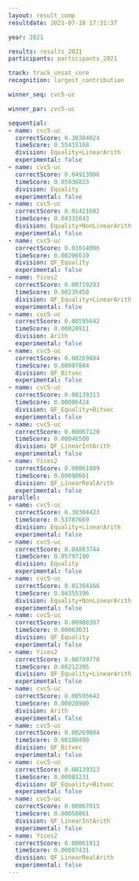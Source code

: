 ```yaml
---
layout: result_comp
resultdate: 2021-07-18 17:31:37

year: 2021

results: results_2021
participants: participants_2021

track: track_unsat_core
recognition: largest_contribution

winner_seq: cvc5-uc

winner_par: cvc5-uc

sequential:
- name: cvc5-uc
  correctScore: 0.30384024
  timeScore: 0.55415168
  division: Equality+LinearArith
  experimental: false
- name: cvc5-uc
  correctScore: 0.04913906
  timeScore: 0.05938823
  division: Equality
  experimental: false
- name: cvc5-uc
  correctScore: 0.01421682
  timeScore: 0.04331043
  division: Equality+NonLinearArith
  experimental: false
- name: cvc5-uc
  correctScore: 0.01014006
  timeScore: 0.00206619
  division: QF_Equality
  experimental: false
- name: Yices2
  correctScore: 0.00719293
  timeScore: 0.00235458
  division: QF_Equality+LinearArith
  experimental: false
- name: cvc5-uc
  correctScore: 0.00595642
  timeScore: 0.00020911
  division: Arith
  experimental: false
- name: cvc5-uc
  correctScore: 0.00269884
  timeScore: 0.00097884
  division: QF_Bitvec
  experimental: false
- name: cvc5-uc
  correctScore: 0.00139313
  timeScore: 0.00086424
  division: QF_Equality+Bitvec
  experimental: false
- name: cvc5-uc
  correctScore: 0.00067120
  timeScore: 0.00046508
  division: QF_LinearIntArith
  experimental: false
- name: Yices2
  correctScore: 0.00061889
  timeScore: 0.00098661
  division: QF_LinearRealArith
  experimental: false
parallel:
- name: cvc5-uc
  correctScore: 0.30304423
  timeScore: 0.53787669
  division: Equality+LinearArith
  experimental: false
- name: cvc5-uc
  correctScore: 0.04883744
  timeScore: 0.05797190
  division: Equality
  experimental: false
- name: cvc5-uc
  correctScore: 0.01304166
  timeScore: 0.04355396
  division: Equality+NonLinearArith
  experimental: false
- name: cvc5-uc
  correctScore: 0.00908387
  timeScore: 0.00063631
  division: QF_Equality
  experimental: false
- name: Yices2
  correctScore: 0.00709770
  timeScore: 0.00212395
  division: QF_Equality+LinearArith
  experimental: false
- name: cvc5-uc
  correctScore: 0.00595642
  timeScore: 0.00020900
  division: Arith
  experimental: false
- name: cvc5-uc
  correctScore: 0.00269884
  timeScore: 0.00100490
  division: QF_Bitvec
  experimental: false
- name: cvc5-uc
  correctScore: 0.00139313
  timeScore: 0.00081231
  division: QF_Equality+Bitvec
  experimental: false
- name: cvc5-uc
  correctScore: 0.00067015
  timeScore: 0.00050061
  division: QF_LinearIntArith
  experimental: false
- name: Yices2
  correctScore: 0.00061813
  timeScore: 0.00087431
  division: QF_LinearRealArith
  experimental: false
---
```

